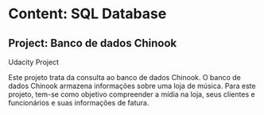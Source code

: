 # Content: SQL Database
## Project: Banco de dados Chinook

Udacity Project



Este projeto trata da consulta ao banco de dados Chinook. O banco de dados Chinook armazena informações sobre uma loja de música. Para este projeto, tem-se como objetivo compreender a mídia na loja, seus clientes e funcionários e suas informações de fatura. 

